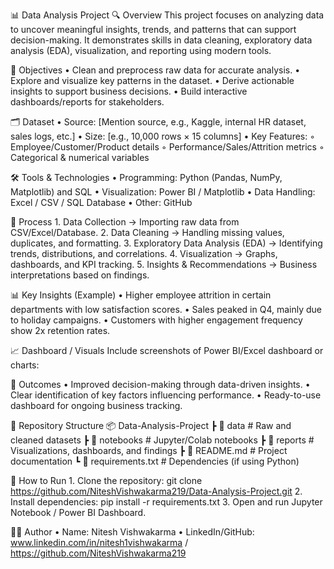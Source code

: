 📊 Data Analysis Project
🔍 Overview
This project focuses on analyzing data to uncover meaningful insights, trends, and patterns that can support decision-making. It demonstrates skills in data cleaning, exploratory data analysis (EDA), visualization, and reporting using modern tools.

🎯 Objectives
    • Clean and preprocess raw data for accurate analysis.
    • Explore and visualize key patterns in the dataset.
    • Derive actionable insights to support business decisions.
    • Build interactive dashboards/reports for stakeholders.

🗂️ Dataset
    • Source: [Mention source, e.g., Kaggle, internal HR dataset, sales logs, etc.]
    • Size: [e.g., 10,000 rows × 15 columns]
    • Key Features:
        ◦ Employee/Customer/Product details
        ◦ Performance/Sales/Attrition metrics
        ◦ Categorical & numerical variables

🛠️ Tools & Technologies
    • Programming: Python (Pandas, NumPy, Matplotlib) and SQL
    • Visualization: Power BI  / Matplotlib 
    • Data Handling: Excel / CSV / SQL Database
    • Other: GitHub

📌 Process
    1. Data Collection → Importing raw data from CSV/Excel/Database.
    2. Data Cleaning → Handling missing values, duplicates, and formatting.
    3. Exploratory Data Analysis (EDA) → Identifying trends, distributions, and correlations.
    4. Visualization → Graphs, dashboards, and KPI tracking.
    5. Insights & Recommendations → Business interpretations based on findings.

📊 Key Insights (Example)
    • Higher employee attrition in certain departments with low satisfaction scores.
    • Sales peaked in Q4, mainly due to holiday campaigns.
    • Customers with higher engagement frequency show 2x retention rates.

📈 Dashboard / Visuals
Include screenshots of Power BI/Excel dashboard or charts:

🚀 Outcomes
    • Improved decision-making through data-driven insights.
    • Clear identification of key factors influencing performance.
    • Ready-to-use dashboard for ongoing business tracking.

📂 Repository Structure
📦 Data-Analysis-Project
 ┣ 📂 data          # Raw and cleaned datasets
 ┣ 📂 notebooks     # Jupyter/Colab notebooks
 ┣ 📂 reports       # Visualizations, dashboards, and findings
 ┣ 📜 README.md     # Project documentation
 ┗ 📜 requirements.txt  # Dependencies (if using Python)

📌 How to Run
    1. Clone the repository:
       git clone https://github.com/NiteshVishwakarma219/Data-Analysis-Project.git
    2. Install dependencies:
       pip install -r requirements.txt
    3. Open and run Jupyter Notebook / Power BI Dashboard.

🧑‍💻 Author
    • Name: Nitesh Vishwakarma
    • LinkedIn/GitHub: www.linkedin.com/in/nitesh1vishwakarma  /  
                                             https://github.com/NiteshVishwakarma219
